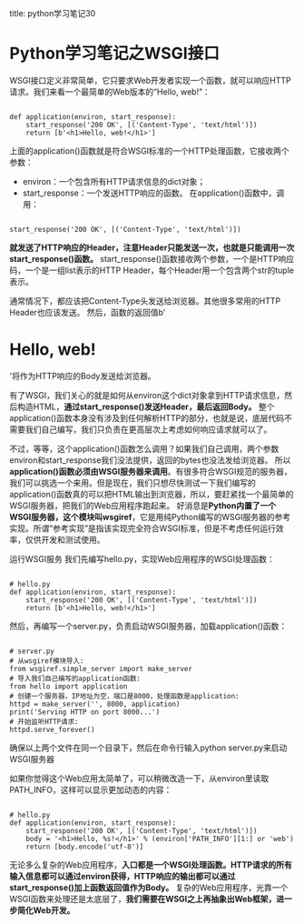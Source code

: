 title: python学习笔记30 

#  Python学习笔记之WSGI接口 
WSGI接口定义非常简单，它只要求Web开发者实现一个函数，就可以响应HTTP请求。我们来看一个最简单的Web版本的“Hello, web!”：
```

def application(environ, start_response):
    start_response('200 OK', [('Content-Type', 'text/html')])
    return [b'<h1>Hello, web!</h1>']

```
上面的application()函数就是符合WSGI标准的一个HTTP处理函数，它接收两个参数：
  * environ：一个包含所有HTTP请求信息的dict对象；
  * start_response：一个发送HTTP响应的函数。
在application()函数中，调用：
```

start_response('200 OK', [('Content-Type', 'text/html')])

```
**就发送了HTTP响应的Header，注意Header只能发送一次，也就是只能调用一次start_response()函数。**
start_response()函数接收两个参数，一个是HTTP响应码，一个是一组list表示的HTTP Header，每个Header用一个包含两个str的tuple表示。

通常情况下，都应该把Content-Type头发送给浏览器。其他很多常用的HTTP Header也应该发送。
然后，函数的返回值b'<h1>Hello, web!</h1>'将作为HTTP响应的Body发送给浏览器。

有了WSGI，我们关心的就是如何从environ这个dict对象拿到HTTP请求信息，然后构造HTML，**通过start_response()发送Header，最后返回Body。**
整个application()函数本身没有涉及到任何解析HTTP的部分，也就是说，底层代码不需要我们自己编写，我们只负责在更高层次上考虑如何响应请求就可以了。

不过，等等，这个application()函数怎么调用？如果我们自己调用，两个参数environ和start_response我们没法提供，返回的bytes也没法发给浏览器。
所以**application()函数必须由WSGI服务器来调用**。有很多符合WSGI规范的服务器，我们可以挑选一个来用。但是现在，我们只想尽快测试一下我们编写的application()函数真的可以把HTML输出到浏览器，所以，要赶紧找一个最简单的WSGI服务器，把我们的Web应用程序跑起来。
好消息是**Python内置了一个WSGI服务器，这个模块叫wsgiref**，它是用纯Python编写的WSGI服务器的参考实现。所谓“参考实现”是指该实现完全符合WSGI标准，但是不考虑任何运行效率，仅供开发和测试使用。

运行WSGI服务
我们先编写hello.py，实现Web应用程序的WSGI处理函数：
```

# hello.py
def application(environ, start_response):
    start_response('200 OK', [('Content-Type', 'text/html')])
    return [b'<h1>Hello, web!</h1>']

```
然后，再编写一个server.py，负责启动WSGI服务器，加载application()函数：
```

# server.py
# 从wsgiref模块导入:
from wsgiref.simple_server import make_server
# 导入我们自己编写的application函数:
from hello import application
# 创建一个服务器，IP地址为空，端口是8000，处理函数是application:
httpd = make_server('', 8000, application)
print('Serving HTTP on port 8000...')
# 开始监听HTTP请求:
httpd.serve_forever()

```
确保以上两个文件在同一个目录下，然后在命令行输入python server.py来启动WSGI服务器

如果你觉得这个Web应用太简单了，可以稍微改造一下，从environ里读取PATH_INFO，这样可以显示更加动态的内容：
```

# hello.py
def application(environ, start_response):
    start_response('200 OK', [('Content-Type', 'text/html')])
    body = '<h1>Hello, %s!</h1>' % (environ['PATH_INFO'][1:] or 'web')
    return [body.encode('utf-8')]

```
无论多么复杂的Web应用程序，**入口都是一个WSGI处理函数。HTTP请求的所有输入信息都可以通过environ获得，HTTP响应的输出都可以通过start_response()加上函数返回值作为Body。**
复杂的Web应用程序，光靠一个WSGI函数来处理还是太底层了，**我们需要在WSGI之上再抽象出Web框架，进一步简化Web开发。**